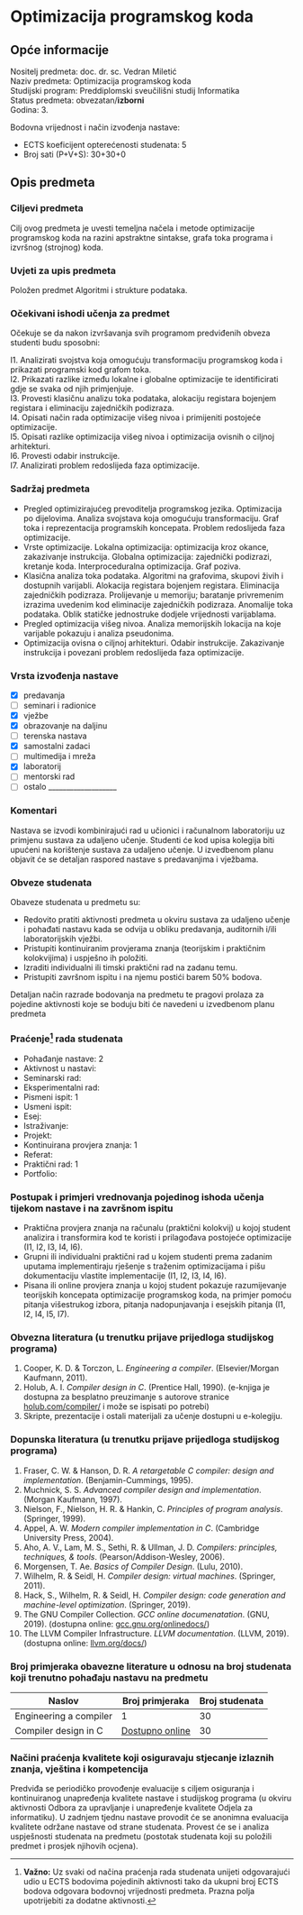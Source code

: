 # Optimizacija programskog koda

## Opće informacije

Nositelj predmeta: doc. dr. sc. Vedran Miletić  
Naziv predmeta: Optimizacija programskog koda  
Studijski program: Preddiplomski sveučilišni studij Informatika  
Status predmeta: obvezatan/**izborni**  
Godina: 3.

Bodovna vrijednost i način izvođenja nastave:

- ECTS koeficijent opterećenosti studenata: 5
- Broj sati (P+V+S): 30+30+0

## Opis predmeta

### Ciljevi predmeta

Cilj ovog predmeta je uvesti temeljna načela i metode optimizacije programskog koda na razini apstraktne sintakse, grafa toka programa i izvršnog (strojnog) koda.

### Uvjeti za upis predmeta

Položen predmet Algoritmi i strukture podataka.

### Očekivani ishodi učenja za predmet

Očekuje se da nakon izvršavanja svih programom predviđenih obveza studenti budu sposobni:

I1. Analizirati svojstva koja omogućuju transformaciju programskog koda i prikazati programski kod grafom toka.  
I2. Prikazati razlike između lokalne i globalne optimizacije te identificirati gdje se svaka od njih primjenjuje.  
I3. Provesti klasičnu analizu toka podataka, alokaciju registara bojenjem registara i eliminaciju zajedničkih podizraza.  
I4. Opisati način rada optimizacije višeg nivoa i primijeniti postojeće optimizacije.  
I5. Opisati razlike optimizacija višeg nivoa i optimizacija ovisnih o ciljnoj arhitekturi.  
I6. Provesti odabir instrukcije.  
I7. Analizirati problem redoslijeda faza optimizacije.

### Sadržaj predmeta

- Pregled optimizirajućeg prevoditelja programskog jezika. Optimizacija po dijelovima. Analiza svojstava koja omogućuju transformaciju. Graf toka i reprezentacija programskih koncepata. Problem redoslijeda faza optimizacije.
- Vrste optimizacije. Lokalna optimizacija: optimizacija kroz okance, zakazivanje instrukcija. Globalna optimizacija: zajednički podizrazi, kretanje koda. Interproceduralna optimizacija. Graf poziva.
- Klasična analiza toka podataka. Algoritmi na grafovima, skupovi živih i dostupnih varijabli. Alokacija registara bojenjem registara. Eliminacija zajedničkih podizraza. Prolijevanje u memoriju; baratanje privremenim izrazima uvedenim kod eliminacije zajedničkih podizraza. Anomalije toka podataka. Oblik statičke jednostruke dodjele vrijednosti varijablama.
- Pregled optimizacija višeg nivoa. Analiza memorijskih lokacija na koje varijable pokazuju i analiza pseudonima.
- Optimizacija ovisna o ciljnoj arhitekturi. Odabir instrukcije. Zakazivanje instrukcija i povezani problem redoslijeda faza optimizacije.

### Vrsta izvođenja nastave

- [x] predavanja
- [ ] seminari i radionice
- [x] vježbe
- [x] obrazovanje na daljinu
- [ ] terenska nastava
- [x] samostalni zadaci
- [ ] multimedija i mreža
- [x] laboratorij
- [ ] mentorski rad
- [ ] ostalo ___________________

### Komentari

Nastava se izvodi kombinirajući rad u učionici i računalnom laboratoriju uz primjenu sustava za udaljeno učenje. Studenti će kod upisa kolegija biti upućeni na korištenje sustava za udaljeno učenje. U izvedbenom planu objavit će se detaljan raspored nastave s predavanjima i vježbama.

### Obveze studenata

Obaveze studenata u predmetu su:

- Redovito pratiti aktivnosti predmeta u okviru sustava za udaljeno učenje i pohađati nastavu kada se odvija u obliku predavanja, auditornih i/ili laboratorijskih vježbi.
- Pristupiti kontinuiranim provjerama znanja (teorijskim i praktičnim kolokvijima) i uspješno ih položiti.
- Izraditi individualni ili timski praktični rad na zadanu temu.
- Pristupiti završnom ispitu i na njemu postići barem 50% bodova.

Detaljan način razrade bodovanja na predmetu te pragovi prolaza za pojedine aktivnosti koje se boduju biti će navedeni u izvedbenom planu predmeta

### Praćenje[^1] rada studenata

- Pohađanje nastave: 2
- Aktivnost u nastavi:
- Seminarski rad:
- Eksperimentalni rad:
- Pismeni ispit: 1
- Usmeni ispit:
- Esej:
- Istraživanje:
- Projekt:
- Kontinuirana provjera znanja: 1
- Referat:
- Praktični rad: 1
- Portfolio:

### Postupak i primjeri vrednovanja pojedinog ishoda učenja tijekom nastave i na završnom ispitu

- Praktična provjera znanja na računalu (praktični kolokvij) u kojoj student analizira i transformira kod te koristi i prilagođava postojeće optimizacije (I1, I2, I3, I4, I6).
- Grupni ili individualni praktični rad u kojem studenti prema zadanim uputama implementiraju rješenje s traženim optimizacijama i pišu dokumentaciju vlastite implementacije (I1, I2, I3, I4, I6).
- Pisana ili online provjera znanja u kojoj student pokazuje razumijevanje teorijskih koncepata optimizacije programskog koda, na primjer pomoću pitanja višestrukog izbora, pitanja nadopunjavanja i esejskih pitanja (I1, I2, I4, I5, I7).

### Obvezna literatura (u trenutku prijave prijedloga studijskog programa)

1. Cooper, K. D. & Torczon, L. *Engineering a compiler*. (Elsevier/Morgan Kaufmann, 2011).
2. Holub, A. I. *Compiler design in C*. (Prentice Hall, 1990). (e-knjiga je dostupna za besplatno preuzimanje s autorove stranice [holub.com/compiler/](https://holub.com/compiler/) i može se ispisati po potrebi)
3. Skripte, prezentacije i ostali materijali za učenje dostupni u e-kolegiju.

### Dopunska literatura (u trenutku prijave prijedloga studijskog programa)

1. Fraser, C. W. & Hanson, D. R. *A retargetable C compiler: design and implementation*. (Benjamin-Cummings, 1995).
2. Muchnick, S. S. *Advanced compiler design and implementation*. (Morgan Kaufmann, 1997).
3. Nielson, F., Nielson, H. R. & Hankin, C. *Principles of program analysis*. (Springer, 1999).
4. Appel, A. W. *Modern compiler implementation in C*. (Cambridge University Press, 2004).
5. Aho, A. V., Lam, M. S., Sethi, R. & Ullman, J. D. *Compilers: principles, techniques, & tools*. (Pearson/Addison-Wesley, 2006).
6. Morgensen, T. Ae. *Basics of Compiler Design*. (Lulu, 2010).
7. Wilhelm, R. & Seidl, H. *Compiler design: virtual machines*. (Springer, 2011).
8. Hack, S., Wilhelm, R. & Seidl, H. *Compiler design: code generation and machine-level optimization*. (Springer, 2019).
9. The GNU Compiler Collection. *GCC online documenatation*. (GNU, 2019). (dostupna online: [gcc.gnu.org/onlinedocs/](https://gcc.gnu.org/onlinedocs/))
10. The LLVM Compiler Infrastructure. *LLVM documentation*. (LLVM, 2019). (dostupna online: [llvm.org/docs/](https://llvm.org/docs/))

### Broj primjeraka obavezne literature u odnosu na broj studenata koji trenutno pohađaju nastavu na predmetu

| Naslov | Broj primjeraka | Broj studenata |
| ------ | --------------- | -------------- |
| Engineering a compiler | 1 | 30 |
| Compiler design in C | [Dostupno online](https://holub.com/compiler/) | 30 |

### Načini praćenja kvalitete koji osiguravaju stjecanje izlaznih znanja, vještina i kompetencija

Predviđa se periodičko provođenje evaluacije s ciljem osiguranja i kontinuiranog unapređenja kvalitete nastave i studijskog programa (u okviru aktivnosti Odbora za upravljanje i unapređenje kvalitete Odjela za informatiku). U zadnjem tjednu nastave provodit će se anonimna evaluacija kvalitete održane nastave od strane studenata. Provest će se i analiza uspješnosti studenata na predmetu (postotak studenata koji su položili predmet i prosjek njihovih ocjena).

[^1]: **Važno:** Uz svaki od načina praćenja rada studenata unijeti odgovarajući udio u ECTS bodovima pojedinih aktivnosti tako da ukupni broj ECTS bodova odgovara bodovnoj vrijednosti predmeta. Prazna polja upotrijebiti za dodatne aktivnosti.
